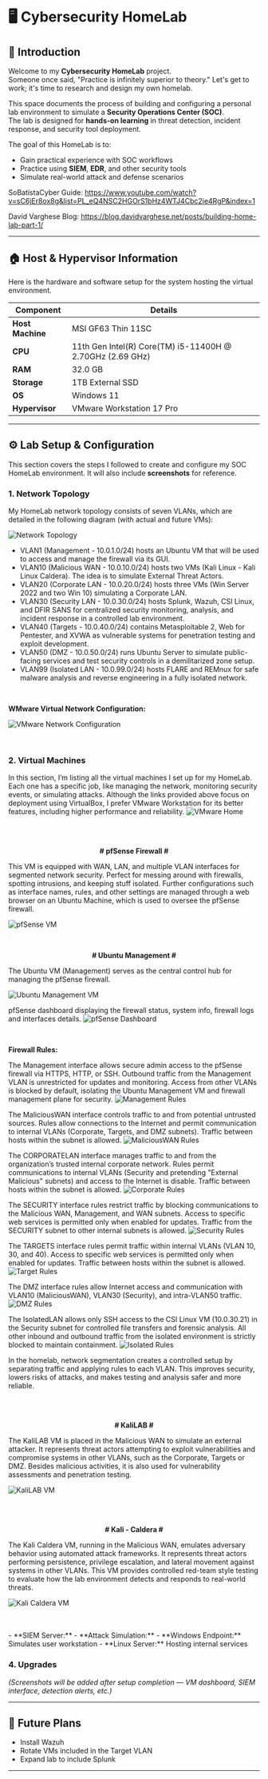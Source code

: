 # 🖥️ Cybersecurity HomeLab

## 👋 Introduction
Welcome to my **Cybersecurity HomeLab** project.  
Someone once said, "Practice is infinitely superior to theory." Let's get to work; it's time to research and design my own homelab.

This space documents the process of building and configuring a personal lab environment to simulate a **Security Operations Center (SOC)**.  
The lab is designed for **hands-on learning** in threat detection, incident response, and security tool deployment.

The goal of this HomeLab is to:
- Gain practical experience with SOC workflows
- Practice using **SIEM**, **EDR**, and other security tools
- Simulate real-world attack and defense scenarios

SoBatistaCyber Guide: https://www.youtube.com/watch?v=sC6jEr8ox8g&list=PL_eQ4NSC2HGOrS1bHz4WTJ4Cbc2ie4RgP&index=1

David Varghese Blog: https://blog.davidvarghese.net/posts/building-home-lab-part-1/

---

## 🏠 Host & Hypervisor Information
Here is the hardware and software setup for the system hosting the virtual environment.

| Component         | Details |
|-------------------|---------|
| **Host Machine**  | MSI GF63 Thin 11SC |
| **CPU**           | 11th Gen Intel(R) Core(TM) i5-11400H @ 2.70GHz (2.69 GHz) |
| **RAM**           | 32.0 GB |
| **Storage**       | 1TB External SSD |
| **OS**            | Windows 11 |
| **Hypervisor**    | VMware Workstation 17 Pro |

---

## ⚙️ Lab Setup & Configuration
This section covers the steps I followed to create and configure my SOC HomeLab environment. It will also include **screenshots** for reference.


### **1. Network Topology**
My HomeLab network topology consists of seven VLANs, which are detailed in the following diagram (with actual and future VMs):

![Network Topology](images/HomeLAB.png)

- VLAN1 (Management - 10.0.1.0/24) hosts an Ubuntu VM that will be used to access and manage the firewall via its GUI.
- VLAN10 (Malicious WAN - 10.0.10.0/24) hosts two VMs (Kali Linux - Kali Linux Caldera). The idea is to simulate External Threat Actors.
- VLAN20 (Corporate LAN - 10.0.20.0/24) hosts three VMs (Win Server 2022 and two Win 10) simulating a Corporate LAN.
- VLAN30 (Security LAN - 10.0.30.0/24) hosts Splunk, Wazuh, CSI Linux, and DFIR SANS for centralized security monitoring, analysis, and incident response in a controlled lab environment.
- VLAN40 (Targets - 10.0.40.0/24) contains Metasploitable 2, Web for Pentester, and XVWA as vulnerable systems for penetration testing and exploit development.
- VLAN50 (DMZ - 10.0.50.0/24)  runs Ubuntu Server to simulate public-facing services and test security controls in a demilitarized zone setup.
- VLAN99 (Isolated LAN - 10.0.99.0/24) hosts FLARE and REMnux for safe malware analysis and reverse engineering in a fully isolated network.
<br>
  
**WMware Virtual Network Configuration:**

![VMware Network Configuration ](images/VirtualNetworkEditor.png)

<br>

### **2. Virtual Machines**
In this section, I’m listing all the virtual machines I set up for my HomeLab. Each one has a specific job, like managing the network, monitoring security events, or simulating attacks. Although the links provided above focus on deployment using VirtualBox, I prefer VMware Workstation for its better features, including higher performance and reliability.
![VMware Home ](images/HomeLabVMs.png)

<br>
<br>
<p align="center"><b># pfSense Firewall #</b></p>
This VM is equipped with WAN, LAN, and multiple VLAN interfaces for segmented network security. Perfect for messing around with firewalls, spotting intrusions, and keeping stuff isolated. Further configurations such as interface names, rules, and other settings are managed through a web browser on an Ubuntu Machine, which is used to oversee the pfSense firewall.

![pfSense VM ](images/PfSenseFirewall.png)

<br>
<p align="center"><b># Ubuntu Management #</b></p>
The Ubuntu VM (Management) serves as the central control hub for managing the pfSense firewall.

![Ubuntu Management VM ](images/UbuntuManagement0.png)

pfSense dashboard displaying the firewall status, system info, firewall logs and interfaces details.
![pfSense Dashboard ](images/UbuntuManagement.png)

<br>

**Firewall Rules:**  
 
The Management interface allows secure admin access to the pfSense firewall via HTTPS, HTTP, or SSH. Outbound traffic from the Management VLAN is unrestricted for updates and monitoring. Access from other VLANs is blocked by default, isolating the Ubuntu Management VM and firewall management plane for security.
![Management Rules ](images/ManagementRules.png)

The MaliciousWAN interface controls traffic to and from potential untrusted sources. Rules allow connections to the Internet and permit communication to internal VLANs (Corporate, Targets, and DMZ subnets). Traffic between hosts within the subnet is allowed.
![MaliciousWAN Rules ](images/MaliciousWanRule.png)

The CORPORATELAN interface manages traffic to and from the organization’s trusted internal corporate network. Rules permit communications to internal VLANs (Security and pretending "External Malicious" subnets) and access to the Internet is disable. Traffic between hosts within the subnet is allowed.
![Corporate Rules ](images/CorporateRules.png)

The SECURITY interface rules restrict traffic by blocking communications to the Malicious WAN, Management, and WAN subnets. Access to specific web services is permitted only when enabled for updates. Traffic from the SECURITY subnet to other internal subnets is allowed.
![Security Rules ](images/SecurityRules.png)

The TARGETS interface rules permit traffic within internal VLANs (VLAN 10, 30, and 40). Access to specific web services is permitted only when enabled for updates. Traffic between hosts within the subnet is allowed.
![Target Rules ](images/TargetRules.png)

The DMZ interface rules allow Internet access and communication with VLAN10 (MaliciousWAN), VLAN30 (Security), and intra-VLAN50 traffic.
![DMZ Rules ](images/DMZRules.png)

The IsolatedLAN allows only SSH access to the CSI Linux VM (10.0.30.21) in the Security subnet for controlled file transfers and forensic analysis. All other inbound and outbound traffic from the isolated environment is strictly blocked to maintain containment.
![Isolated Rules ](images/IsolatedRules.png)

In the homelab, network segmentation creates a controlled setup by separating traffic and applying rules to each VLAN. This improves security, lowers risks of attacks, and makes testing and analysis safer and more reliable.

<br>
<br>
<p align="center"><b># KaliLAB #</b></p>
The KaliLAB VM is placed in the Malicious WAN to simulate an external attacker. It represents threat actors attempting to exploit vulnerabilities and compromise systems in other VLANs, such as the Corporate, Targets or DMZ. Besides malicious activities, it is also used for vulnerability assessments and penetration testing.

![KaliLAB VM ](images/KaliLinux.png)

<br>
<br>
<p align="center"><b># Kali - Caldera #</b></p>
The Kali Caldera VM, running in the Malicious WAN, emulates adversary behavior using automated attack frameworks. It represents threat actors performing persistence, privilege escalation, and lateral movement against systems in other VLANs. This VM provides controlled red-team style testing to evaluate how the lab environment detects and responds to real-world threats.

![Kali Caldera VM ](images/KaliCaldera.png)






<br>
<br>
- **SIEM Server:** 
- **Attack Simulation:** 
- **Windows Endpoint:** Simulates user workstation
- **Linux Server:** Hosting internal services


### **4. Upgrades**
*(Screenshots will be added after setup completion — VM dashboard, SIEM interface, detection alerts, etc.)*

---

## 📜 Future Plans
- Install Wazuh
- Rotate VMs included in the Target VLAN
- Expand lab to include Splunk

---

